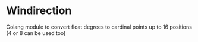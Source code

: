 # Windirection

Golang module to convert float degrees to cardinal points up to 16 positions (4 or 8 can be used too)

